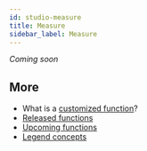 ```yaml
---
id: studio-measure
title: Measure
sidebar_label: Measure
---
```


_Coming soon_

## More
- What is a [customized function](../overview/legend-glossary.md/#customized-function)?
- [Released functions](../reference/released-functions.md)
- [Upcoming functions](../reference/upcoming-functions.md)
- [Legend concepts](../overview/legend-glossary.md)


